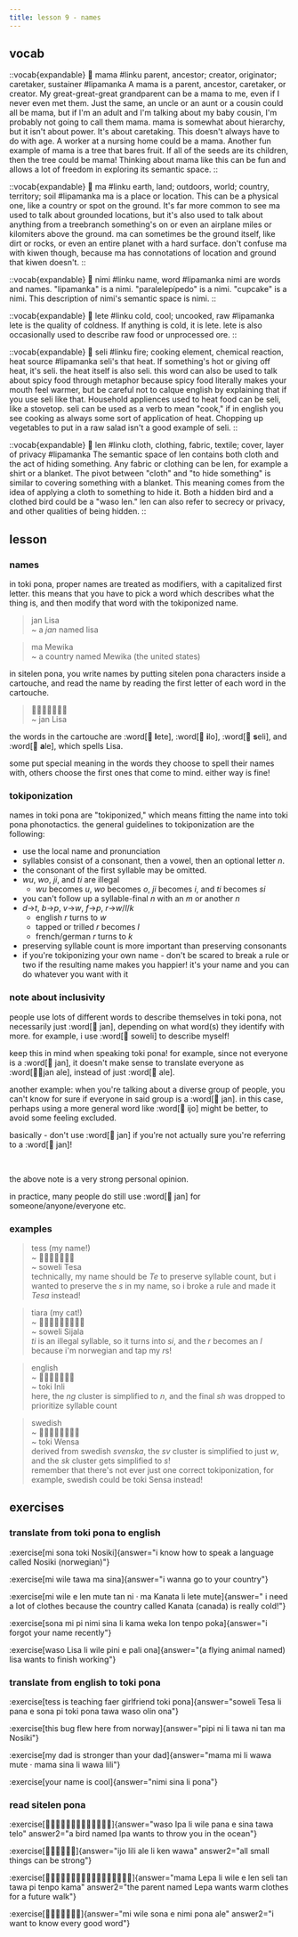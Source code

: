 ```yaml
---
title: lesson 9 - names
---
```

## vocab
::vocab{expandable}
󱤱 mama
#linku
parent, ancestor; creator, originator; caretaker, sustainer
#lipamanka
A mama is a parent, ancestor, caretaker, or creator. My great-great-great grandparent can be a mama to me, even if I never even met them. Just the same, an uncle or an aunt or a cousin could all be mama, but if I'm an adult and I'm talking about my baby cousin, I'm probably not going to call them mama. mama is somewhat about hierarchy, but it isn't about power. It's about caretaking. This doesn't always have to do with age. A worker at a nursing home could be a mama. Another fun example of mama is a tree that bares fruit. If all of the seeds are its children, then the tree could be mama! Thinking about mama like this can be fun and allows a lot of freedom in exploring its semantic space.
::

::vocab{expandable}
󱤰 ma
#linku
earth, land; outdoors, world; country, territory; soil
#lipamanka
ma is a place or location. This can be a physical one, like a country or spot on the ground. It's far more common to see ma used to talk about grounded locations, but it's also used to talk about anything from a treebranch something's on or even an airplane miles or kilomiters above the ground. ma can sometimes be the ground itself, like dirt or rocks, or even an entire planet with a hard surface. don't confuse ma with kiwen though, because ma has connotations of location and ground that kiwen doesn't.
::

::vocab{expandable}
󱥂 nimi
#linku
name, word
#lipamanka
nimi are words and names. "lipamanka" is a nimi. "paralelepípedo" is a nimi. "cupcake" is a nimi. This description of nimi's semantic space is nimi.
::

::vocab{expandable}
󱤦 lete
#linku
cold, cool; uncooked, raw
#lipamanka
lete is the quality of coldness. If anything is cold, it is lete. lete is also occasionally used to describe raw food or unprocessed ore.
::

::vocab{expandable}
󱥗 seli
#linku
fire; cooking element, chemical reaction, heat source
#lipamanka
seli's that heat. If something's hot or giving off heat, it's seli. the heat itself is also seli. this word can also be used to talk about spicy food through metaphor because spicy food literally makes your mouth feel warmer, but be careful not to calque english by explaining that if you use seli like that. Household appliences used to heat food can be seli, like a stovetop. seli can be used as a verb to mean "cook," if in english you see cooking as always some sort of application of heat. Chopping up vegetables to put in a raw salad isn't a good example of seli.
::

::vocab{expandable}
󱤥 len
#linku
cloth, clothing, fabric, textile; cover, layer of privacy
#lipamanka
The semantic space of len contains both cloth and the act of hiding something. Any fabric or clothing can be len, for example a shirt or a blanket. The pivot between "cloth" and "to hide something" is similar to covering something with a blanket. This meaning comes from the idea of applying a cloth to something to hide it. Both a hidden bird and a clothed bird could be a "waso len." len can also refer to secrecy or privacy, and other qualities of being hidden.
::

## lesson
### names
in toki pona, proper names are treated as modifiers, with a capitalized first letter. this means that you have to pick a word which describes what the thing is, and then modify that word with the tokiponized name.

> jan Lisa \
> ~ a *jan* named lisa

> ma Mewika \
> ~ a country named Mewika (the united states)

in sitelen pona, you write names by putting sitelen pona characters inside a cartouche, and read the name by reading the first letter of each word in the cartouche. 

> 󱤑󱦐󱤦󱤎󱥗󱤄󱦑 \
> ~ jan Lisa

the words in the cartouche are :word[󱤦 **l**ete], :word[󱤎 **i**lo], :word[󱥗 **s**eli], and :word[󱤄 **a**le], which spells Lisa. 

some put special meaning in the words they choose to spell their names with, others choose the first ones that come to mind. either way is fine!

### tokiponization

names in toki pona are "tokiponized," which means fitting the name into toki pona phonotactics. the general guidelines to tokiponization are the following:

- use the local name and pronunciation
- syllables consist of a consonant, then a vowel, then an optional letter *n*.
- the consonant of the first syllable may be omitted.
- *wu*, *wo*, *ji*, and *ti* are illegal
    - *wu* becomes *u*, *wo* becomes *o*, *ji* becomes *i*, and *ti* becomes *si*
- you can't follow up a syllable-final *n* with an *m* or another *n*
- *d*->*t*, *b*->*p*, *v*->*w*, *f*->*p*, *r*->*w*/*l*/*k*
    - english *r* turns to *w*
    - tapped or trilled *r* becomes *l*
    - french/german *r* turns to *k*
- preserving syllable count is more important than preserving consonants
- if you're tokiponizing your own name - don't be scared to break a rule or two if the resulting name makes you happier! it's your name and you can do whatever you want with it

### note about inclusivity

people use lots of different words to describe themselves in toki pona, not necessarily just :word[󱤑 jan], depending on what word(s) they identify with more. for example, i use :word[󱥢 soweli] to describe myself!

keep this in mind when speaking toki pona!
for example, since not everyone is a :word[󱤑 jan], it doesn't make sense to translate everyone as :word[󱤑󱤄jan ale], instead of just :word[󱤄 ale].

another example: when you're talking about a diverse group of people, you can't know for sure if everyone in said group is a :word[󱤑 jan]. in this case, perhaps using a more general word like :word[󱤌 ijo] might be better, to avoid some feeling excluded.

basically - don't use :word[󱤑 jan] if you're not actually sure you're referring to a :word[󱤑 jan]!

<br />

the above note is a very strong personal opinion.

in practice, many people do still use :word[󱤑 jan] for someone/anyone/everyone etc.

### examples

> tess (my name!) \
> ~ 󱥢󱦐󱥧󱤉󱥦󱤈󱦑 \
> ~ soweli Tesa \
> technically, my name should be *Te* to preserve syllable count, but i wanted to preserve the *s* in my name, so i broke a rule and made it *Tesa* instead!

> tiara (my cat!) \
> ~ 󱥢󱦐󱥦󱤌󱤑󱤄󱤧󱤂󱦑 \
> ~ soweli Sijala \
> *ti* is an illegal syllable, so it turns into *si*, and the *r* becomes an *l* because i'm norwegian and tap my *r*s!

> english \
> ~ 󱥬󱦐󱤌󱥁󱤧󱤍󱦑 \
> ~ toki Inli \
> here, the *ng* cluster is simplified to *n*, and the final *sh* was dropped to prioritize syllable count

> swedish \
> ~ 󱥬󱦐󱥷󱤉󱥂󱥗󱤂󱦑 \
> ~ toki Wensa \
> derived from swedish *svenska*, the *sv* cluster is simplified to just *w*, and the *sk* cluster gets simplified to *s*! \
> remember that there's not ever just one correct tokiponization, for example, swedish could be toki Sensa instead!

## exercises
### translate from toki pona to english
:exercise[mi sona toki Nosiki]{answer="i know how to speak a language called Nosiki (norwegian)"}

:exercise[mi wile tawa ma sina]{answer="i wanna go to your country"}

:exercise[mi wile e len mute tan ni · ma Kanata li lete mute]{answer=" i need a lot of clothes because the country called Kanata (canada) is really cold!"}

:exercise[sona mi pi nimi sina li kama weka lon tenpo poka]{answer="i forgot your name recently"}

:exercise[waso Lisa li wile pini e pali ona]{answer="(a flying animal named) lisa wants to finish working"}

### translate from english to toki pona
:exercise[tess is teaching faer girlfriend toki pona]{answer="soweli Tesa li pana e sona pi toki pona tawa waso olin ona"}

:exercise[this bug flew here from norway]{answer="pipi ni li tawa ni tan ma Nosiki"}

:exercise[my dad is stronger than your dad]{answer="mama mi li wawa mute · mama sina li wawa lili"}

:exercise[your name is cool]{answer="nimi sina li pona"}

### read sitelen pona
:exercise[󱥴󱦐󱤎󱥉󱤄󱦑󱤧󱥷󱥌󱤉󱥞󱥩󱥪]{answer="waso Ipa li wile pana e sina tawa telo" answer2="a bird named Ipa wants to throw you in the ocean"}

:exercise[󱤌󱤨󱤄󱤧󱤘󱥵]{answer="ijo lili ale li ken wawa" answer2="all small things can be strong"}

:exercise[󱤱󱦐󱤮󱤉󱥑󱤄󱦑󱤧󱥷󱤉󱤥󱥗󱥧󱥩󱥍󱥫󱤖]{answer="mama Lepa li wile e len seli tan tawa pi tenpo kama" answer2="the parent named Lepa wants warm clothes for a future walk"}

:exercise[󱤴󱥷󱥡󱤉󱥂󱥔󱤄]{answer="mi wile sona e nimi pona ale" answer2="i want to know every good word"}